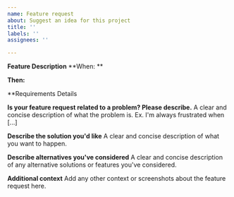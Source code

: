 ```yaml
---
name: Feature request
about: Suggest an idea for this project
title: ''
labels: ''
assignees: ''

---
```


**Feature Description**
**When: **

**Then:**

**Requirements Details

**Is your feature request related to a problem? Please describe.**
A clear and concise description of what the problem is. Ex. I'm always frustrated when [...]

**Describe the solution you'd like**
A clear and concise description of what you want to happen.

**Describe alternatives you've considered**
A clear and concise description of any alternative solutions or features you've considered.

**Additional context**
Add any other context or screenshots about the feature request here.
